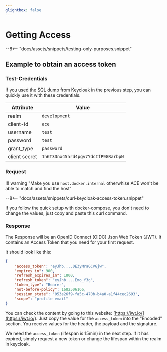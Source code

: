 ```yaml
---
glightbox: false
---
```


# Getting Access

--8<-- "docs/assets/snippets/testing-only-purposes.snippet"

## Example to obtain an access token

### Test-Credentials

If you used the SQL dump from Keycloak in the previous step, you can quickly use it with these credentials.

| Attribute     | Value                              |
|---------------|------------------------------------|
| realm         | `development`                      |
| client-id     | `ace`                      |
| username      | `test`                             |
| password      | `test`                             |
| grant_type    | `password`                         |
| client secret | `1h6T3Dnx45hrd4pgv7YdcIfP9GRarbpN` |

### Request

!!! warning "Make you use `host.docker.internal` otherwhise ACE won't be able to match and find the host"

--8<-- "docs/assets/snippets/curl-keycloak-access-token.snippet"

If you follow the quick setup with docker-compose, you don't need to change the values, just copy and paste this curl
command.

### Response

The Response will be an OpenID Connect (OIDC) Json Web Token (JWT). It contains an Access Token that you need for your first request.

It should look like this:

```json title="Example output for a token (tokesn are displayed in simplified form)"
{
    "access_token": "eyJhb....0E3yMraGCVGjw",
    "expires_in": 900,
    "refresh_expires_in": 1800,
    "refresh_token": "eyJhb....Emo_f3g",
    "token_type": "Bearer",
    "not-before-policy": 1682506166,
    "session_state": "053e26f9-fa5c-470b-b4a0-a1f44cec2693",
    "scope": "profile email"
}
```

You can check the content by going to this website: [https://jwt.io/](https://jwt.io/). Just copy the value for the
`access_token` into the "Encoded" section. You receive values for the header, the payload and the signature.

We need the `access_token` (lifespan is 15min) in the next step. If it has expired, simply request a new token or change the lifespan within the realm in keycloak.